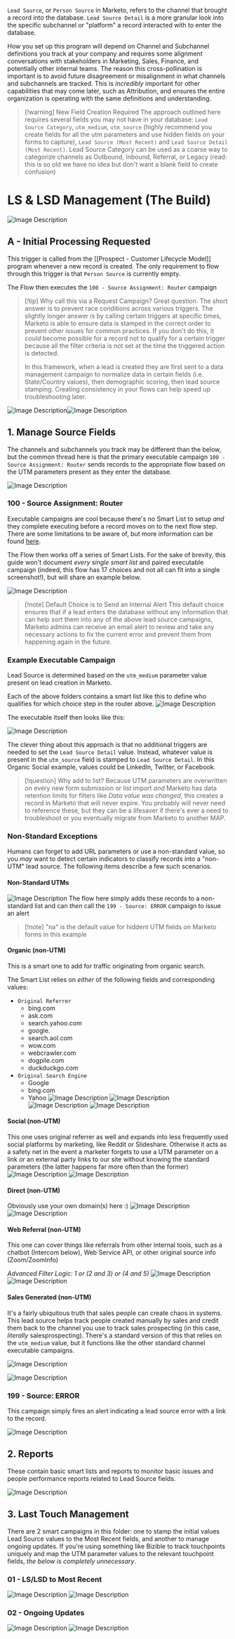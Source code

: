 `Lead Source`, or `Person Source` in Marketo, refers to the channel that brought a record into the database. `Lead Source Detail` is a more granular look into the specific subchannel or "platform" a record interacted with to enter the database.

How you set up this program will depend on Channel and Subchannel definitions you track at your company and requires some alignment conversations with stakeholders in Marketing, Sales, Finance, and potentially other internal teams. The reason this cross-pollination is important is to avoid future disagreement or misalignment in what channels and subchannels are tracked. This is *incredibly* important for other capabilities that may come later, such as Attribution, and ensures the entire organization is operating with the same definitions and understanding.

>[!warning] New Field Creation Required
>The approach outlined here requires several fields you may not have in your database: `Lead Source Category`, `utm_medium`, `utm_source` (highly recommend you create fields for all the utm parameters and use hidden fields on your forms to capture), `Lead Source (Most Recent)` and `Lead Source Detail (Most Recent)`. Lead Source Category can be used as a coarse way to categorize channels as Outbound, Inbound, Referral, or Legacy (read: this is so old we have no idea but don't want a blank field to create confusion) 

# LS & LSD Management (The Build)
![Image Description](https://raw.githubusercontent.com/themojoejoejoe/obsidian-vault/main/z.Images/Pasted%20image%2020240222105506.png%7C400)
## A - Initial Processing Requested
This trigger is called from the [[Prospect - Customer Lifecycle Model]] program whenever a new record is created. The only requirement to flow through this trigger is that `Person Source` is currently empty.

The Flow then executes the `100 - Source Assignment: Router` campaign

> [!tip] Why call this via a Request Campaign?
> Great question. The short answer is to prevent race conditions across various triggers. The slightly longer answer is by calling certain triggers at specific times, Marketo is able to ensure data is stamped in the correct order to prevent other issues for common practices. If you don't do this, it *could* become possible for a record not to qualify for a certain trigger because all the filter criteria is not set at the time the triggered action is detected.
> 
> In this framework, when a lead is created they are first sent to a data management campaign to normalize data in certain fields (i.e. State/Country values), then demographic scoring, then lead source stamping. Creating consistency in your flows can help speed up troubleshooting later.

![Image Description](https://raw.githubusercontent.com/themojoejoejoe/obsidian-vault/main/z.Images/Pasted%20image%2020240222105659.png)![Image Description](https://raw.githubusercontent.com/themojoejoejoe/obsidian-vault/main/z.Images/Pasted%20image%2020240222110641.png)
## 1. Manage Source Fields
The channels and subchannels you track may be different than the below, but the common thread here is that the primary executable campaign `100 - Source Assignment: Router` sends records to the appropriate flow based on the UTM parameters present as they enter the database.

![Image Description](https://raw.githubusercontent.com/themojoejoejoe/obsidian-vault/main/z.Images/Pasted%20image%2020240222110927.png%7C400)

### 100 - Source Assignment: Router
Executable campaigns are cool because there's no Smart List to setup *and* they complete executing before a record moves on to the next flow step. There are some limitations to be aware of, but more information can be found [here](https://experienceleague.adobe.com/docs/marketo/using/product-docs/core-marketo-concepts/smart-campaigns/flow-actions/execute-campaign.html?lang=en).

The Flow then works off a series of Smart Lists. For the sake of brevity, this guide won't document *every single smart list* and paired executable campaign (indeed, this flow has 17 choices and not all can fit into a single screenshot!), but will share an example below.

![Image Description](https://raw.githubusercontent.com/themojoejoejoe/obsidian-vault/main/z.Images/Pasted%20image%2020240222112047.png)

>[!note] Default Choice is to Send an Internal Alert
>This default choice ensures that if a lead enters the database without any information that can help sort them into any of the above lead source campaigns, Marketo admins can receive an email alert to review and take any necessary actions to fix the current error and prevent them from happening again in the future.

### Example Executable Campaign
Lead Source is determined based on the `utm_medium` parameter value present on lead creation in Marketo. 

Each of the above folders contains a smart list like this to define who qualifies for which choice step in the router above.
![Image Description](https://raw.githubusercontent.com/themojoejoejoe/obsidian-vault/main/z.Images/Pasted%20image%2020240222112417.png)

The executable itself then looks like this:

![Image Description](https://raw.githubusercontent.com/themojoejoejoe/obsidian-vault/main/z.Images/Pasted%20image%2020240222112523.png)

The clever thing about this approach is that no additional triggers are needed to set the `Lead Source Detail` value. Instead, whatever value is present in the `utm_source` field is stamped to `Lead Source Detail`. In this Organic Social example, values could be LinkedIn, Twitter, or Facebook.

>[!question] Why add to list?
>Because UTM parameters are overwritten on every new form submission or list import *and* Marketo has data retention limits for filters like *Data value was changed*, this creates a record in Marketo that will never expire. You probably will never need to reference these, but they can be a lifesaver if there's ever a need to troubleshoot or you eventually migrate from Marketo to another MAP.


### Non-Standard Exceptions
Humans can forget to add URL parameters or use a non-standard value, so you *may* want to detect certain indicators to classify records into a "non-UTM" lead source. The following items describe a few such scenarios.

#### Non-Standard UTMs
![Image Description](https://raw.githubusercontent.com/themojoejoejoe/obsidian-vault/main/z.Images/Pasted%20image%2020240222114230.png)
The flow here simply adds these records to a non-standard list and can *then* call the `199 - Source: ERROR` campaign to issue an alert

>[!note] "na" is the default value for hiddent UTM fields on Marketo forms in this example

#### Organic (non-UTM)
This is a smart one to add for traffic originating from organic search.

The Smart List relies on *either* of the following fields and corresponding values:
* `Original Referrer`
	* bing.com
	* ask.com
	* search.yahoo.com
	* google.
	* search.aol.com
	* wow.com
	* webcrawler.com
	* dogpile.com
	* duckduckgo.com
* `Original Search Engine`
	* Google
	* bing.com
	* Yahoo
![Image Description](https://raw.githubusercontent.com/themojoejoejoe/obsidian-vault/main/z.Images/Pasted%20image%2020240222114458.png)
![Image Description](https://raw.githubusercontent.com/themojoejoejoe/obsidian-vault/main/z.Images/Pasted%20image%2020240222114926.png)
![Image Description](https://raw.githubusercontent.com/themojoejoejoe/obsidian-vault/main/z.Images/Pasted%20image%2020240222114946.png)
![Image Description](https://raw.githubusercontent.com/themojoejoejoe/obsidian-vault/main/z.Images/Pasted%20image%2020240222114959.png)


#### Social (non-UTM)
This one uses original referrer as well and expands into less frequently used social platforms by marketing, like Reddit or Slideshare. Otherwise it acts as a safety net in the event a marketer forgets to use a UTM parameter on a link *or* an external party links to our site without knowing the standard parameters (the latter happens far more often than the former)
![Image Description](https://raw.githubusercontent.com/themojoejoejoe/obsidian-vault/main/z.Images/Pasted%20image%2020240222115056.png)
![Image Description](https://raw.githubusercontent.com/themojoejoejoe/obsidian-vault/main/z.Images/Pasted%20image%2020240222115125.png)
#### Direct (non-UTM)
Obviously use your own domain(s) here :) 
![Image Description](https://raw.githubusercontent.com/themojoejoejoe/obsidian-vault/main/z.Images/Pasted%20image%2020240222115639.png)
![Image Description](https://raw.githubusercontent.com/themojoejoejoe/obsidian-vault/main/z.Images/Pasted%20image%2020240222115713.png)
#### Web Referral (non-UTM)
This one can cover things like referrals from other internal tools, such as a chatbot (Intercom below), Web Service API, or other original source info (Zoom/ZoomInfo)

*Advanced Filter Logic: 1 or (2 and 3) or (4 and 5)*
![Image Description](https://raw.githubusercontent.com/themojoejoejoe/obsidian-vault/main/z.Images/Pasted%20image%2020240222115735.png)
![Image Description](https://raw.githubusercontent.com/themojoejoejoe/obsidian-vault/main/z.Images/Pasted%20image%2020240222115901.png)

#### Sales Generated (non-UTM)
It's a fairly ubiquitous truth that sales people can create chaos in systems. This lead source helps track people created manually by sales and credit them back to the channel you use to track sales prospecting (in this case, *literally* salesprospecting). There's a standard version of this that relies on the `utm_medium` value, but it functions like the other standard channel executable campaigns.

![Image Description](https://raw.githubusercontent.com/themojoejoejoe/obsidian-vault/main/z.Images/Pasted%20image%2020240222115946.png)

![Image Description](https://raw.githubusercontent.com/themojoejoejoe/obsidian-vault/main/z.Images/Pasted%20image%2020240222120005.png)

### 199 - Source: ERROR

This campaign simply fires an alert indicating a lead source error with a link to the record.

![Image Description](https://raw.githubusercontent.com/themojoejoejoe/obsidian-vault/main/z.Images/Pasted%20image%2020240222124950.png)

## 2. Reports
These contain basic smart lists and reports to monitor basic issues and people performance reports related to Lead Source fields.

![Image Description](https://raw.githubusercontent.com/themojoejoejoe/obsidian-vault/main/z.Images/Pasted%20image%2020240222125148.png%7C300)
## 3. Last Touch Management
There are 2 smart campaigns in this folder: one to stamp the initial values Lead Source values to the Most Recent fields, and another to manage ongoing updates. If you're using something like Bizible to track touchpoints uniquely and map the UTM parameter values to the relevant touchpoint fields, *the below is completely unnecessary*. 

### 01 - LS/LSD to Most Recent
![Image Description](https://raw.githubusercontent.com/themojoejoejoe/obsidian-vault/main/z.Images/Pasted%20image%2020240222125345.png)
![Image Description](https://raw.githubusercontent.com/themojoejoejoe/obsidian-vault/main/z.Images/Pasted%20image%2020240222125358.png)
### 02 - Ongoing Updates
![Image Description](https://raw.githubusercontent.com/themojoejoejoe/obsidian-vault/main/z.Images/Pasted%20image%2020240222125435.png)
![Image Description](https://raw.githubusercontent.com/themojoejoejoe/obsidian-vault/main/z.Images/Pasted%20image%2020240222125501.png)
